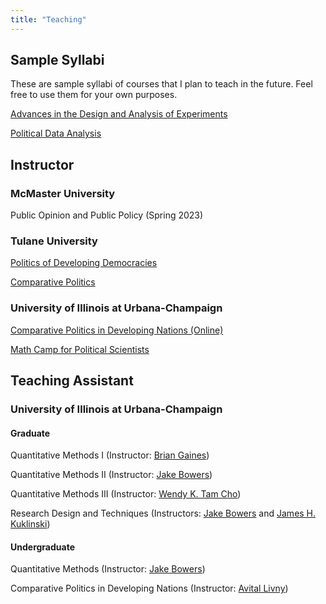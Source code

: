 ```yaml
---
title: "Teaching"
---
```


## Sample Syllabi

These are sample syllabi of courses that I plan to teach in the future. Feel free to use them for your own purposes.

[Advances in the Design and Analysis of Experiments](files/teaching/exp_syllabus.pdf)

[Political Data Analysis](files/teaching/data_syllabus.pdf)

## Instructor

### McMaster University

Public Opinion and Public Policy (Spring 2023)

### Tulane University

[Politics of Developing Democracies](files/teaching/ddem_syllabus.pdf)

[Comparative Politics](teaching/cp_intro/syllabus/polc2300_syllabus.pdf)

### University of Illinois at Urbana-Champaign

[Comparative Politics in Developing Nations (Online)](files/teaching/cpdev_online_syllabus.pdf)

[Math Camp for Political Scientists](https://github.com/mathcamp-psgsa)

## Teaching Assistant

### University of Illinois at Urbana-Champaign

#### Graduate

Quantitative Methods I (Instructor: [Brian Gaines](https://pol.illinois.edu/directory/profile/bjgaines))

Quantitative Methods II  (Instructor: [Jake Bowers](http://www.jakebowers.org/))

Quantitative Methods III (Instructor: [Wendy K. Tam Cho](http://cho.pol.illinois.edu/wendy/))

Research Design and Techniques (Instructors: [Jake Bowers](http://www.jakebowers.org/) and [James H. Kuklinski](https://pol.illinois.edu/directory/profile/kuklinsk))

#### Undergraduate

Quantitative Methods (Instructor: [Jake Bowers](http://www.jakebowers.org/))

Comparative Politics in Developing Nations (Instructor: [Avital Livny](https://www.alivny.com/))
